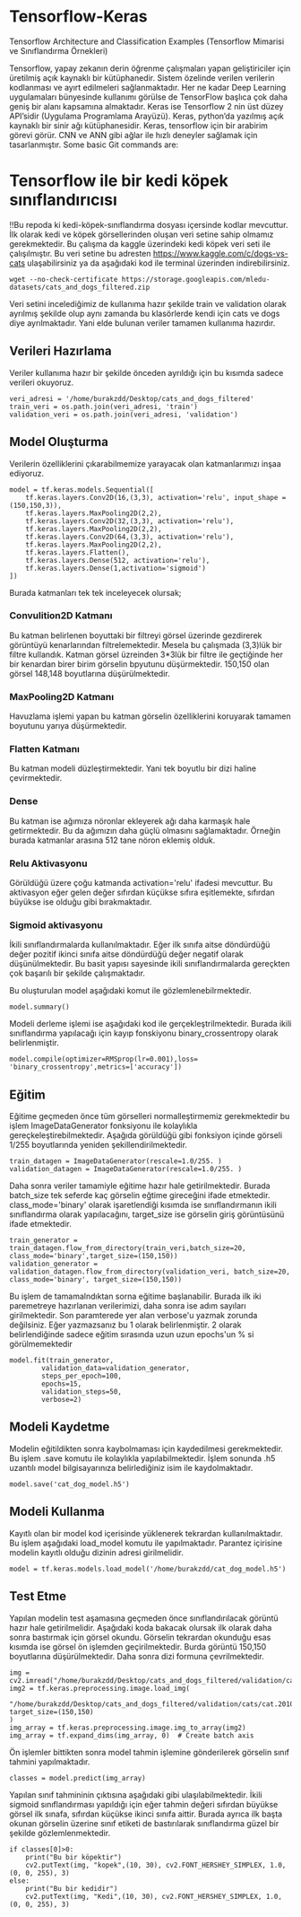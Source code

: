 # Tensorflow-Keras
Tensorflow Architecture and Classification Examples (Tensorflow Mimarisi ve Sınıflandırma Örnekleri)

Tensorflow, yapay zekanın derin öğrenme çalışmaları yapan geliştiriciler için üretilmiş açık kaynaklı bir kütüphanedir. Sistem özelinde verilen verilerin kodlanması ve ayırt edilmeleri sağlanmaktadır. Her ne kadar Deep Learning uygulamaları bünyesinde kullanımı görülse de TensorFlow başlıca çok daha geniş bir alanı kapsamına almaktadır.
Keras ise Tensorflow 2 nin üst düzey API’sidir (Uygulama Programlama Arayüzü). Keras, python’da yazılmış açık kaynaklı bir sinir ağı kütüphanesidir. Keras, tensorflow için bir arabirim görevi görür. CNN ve ANN gibi ağlar ile hızlı deneyler sağlamak için tasarlanmıştır.
Some basic Git commands are:

# Tensorflow ile bir kedi köpek sınıflandırıcısı
!!Bu repoda ki kedi-köpek-sınıflandırma dosyası içersinde kodlar mevcuttur.
İlk olarak kedi ve köpek görsellerinden oluşan veri setine sahip olmamız gerekmektedir. Bu çalışma da kaggle üzerindeki kedi köpek veri seti ile çalışılmıştır. Bu veri setine bu adresten https://www.kaggle.com/c/dogs-vs-cats ulaşabilirsiniz ya da aşağıdaki kod ile terminal üzerinden indirebilirsiniz.
```
wget --no-check-certificate https://storage.googleapis.com/mledu-datasets/cats_and_dogs_filtered.zip
```
Veri setini incelediğimiz de kullanıma hazır şekilde train ve validation olarak ayrılmış şekilde olup aynı zamanda bu klasörlerde kendi için cats ve dogs diye ayrılmaktadır. Yani elde bulunan veriler tamamen kullanıma hazırdır.

## Verileri Hazırlama
Veriler kullanıma hazır bir şekilde önceden ayrıldığı için bu kısımda sadece verileri okuyoruz.
```
veri_adresi = '/home/burakzdd/Desktop/cats_and_dogs_filtered'
train_veri = os.path.join(veri_adresi, 'train')
validation_veri = os.path.join(veri_adresi, 'validation')
```
## **Model Oluşturma** 
Verilerin özelliklerini çıkarabilmemize yarayacak olan katmanlarımızı inşaa ediyoruz.
```
model = tf.keras.models.Sequential([
    tf.keras.layers.Conv2D(16,(3,3), activation='relu', input_shape = (150,150,3)),
    tf.keras.layers.MaxPooling2D(2,2),
    tf.keras.layers.Conv2D(32,(3,3), activation='relu'),
    tf.keras.layers.MaxPooling2D(2,2),
    tf.keras.layers.Conv2D(64,(3,3), activation='relu'),
    tf.keras.layers.MaxPooling2D(2,2),
    tf.keras.layers.Flatten(),
    tf.keras.layers.Dense(512, activation='relu'),
    tf.keras.layers.Dense(1,activation='sigmoid')
])
```
Burada katmanları tek tek inceleyecek olursak;
### Convulition2D Katmanı
Bu katman belirlenen boyuttaki bir filtreyi görsel üzerinde gezdirerek görüntüyü kenarlarından filtrelemektedir. Mesela bu çalışmada (3,3)lük bir filtre kullandık. Katman görsel üzreinden 3*3lük bir filtre ile geçtiğinde her bir kenardan birer birim görselin bpyutunu düşürmektedir. 150,150 olan görsel 148,148 boyutlarına düşürülmektedir.

### MaxPooling2D Katmanı
Havuzlama işlemi yapan bu katman görselin özelliklerini koruyarak tamamen boyutunu yarıya düşürmektedir.

### Flatten Katmanı
Bu katman modeli düzleştirmektedir. Yani tek boyutlu bir dizi haline çevirmektedir.

### Dense
Bu katman ise ağımıza nöronlar ekleyerek ağı daha karmaşık hale getirmektedir. Bu da ağımızın daha güçlü olmasını sağlamaktadır. Örneğin burada katmanlar arasına 512 tane nöron eklemiş olduk.

### Relu Aktivasyonu
Görüldüğü üzere çoğu katmanda activation='relu' ifadesi mevcuttur. Bu aktivasyon eğer gelen değer sıfırdan küçükse sıfıra eşitlemekte, sıfırdan büyükse ise olduğu gibi bırakmaktadır.

### Sigmoid aktivasyonu
İkili sınıflandırmalarda kullanılmaktadır. Eğer ilk sınıfa aitse döndürdüğü değer pozitif ikinci sınıfa aitse döndürdüğü değer negatif olarak düşünülmektedir. Bu basit yapısı sayesinde ikili sınıflandırmalarda gereçkten çok başarılı bir şekilde çalışmaktadır.

Bu oluşturulan model aşağıdaki komut ile gözlemlenebilrmektedir.
```
model.summary()
```
Modeli derleme işlemi ise aşağıdaki kod ile gerçekleştrilmektedir. Burada ikili sınıflandırma yapılacağı için kayıp fonskiyonu binary_crossentropy olarak belirlenmiştir.
```
model.compile(optimizer=RMSprop(lr=0.001),loss= 'binary_crossentropy',metrics=['accuracy'])
```
## Eğitim
Eğitime geçmeden önce tüm görselleri normalleştirmemiz gerekmektedir bu işlem ImageDataGenerator fonksiyonu ile kolaylıkla gereçkeleştirebilmektedir. Aşağıda görüldüğü  gibi fonksiyon içinde görseli 1/255 boyutlarında yeniden şekillendirilmektedir.
```
train_datagen = ImageDataGenerator(rescale=1.0/255. )
validation_datagen = ImageDataGenerator(rescale=1.0/255. )
```
Daha sonra veriler tamamiyle eğitime hazır hale getirilmektedir. Burada batch_size tek seferde kaç görselin eğtime gireceğini ifade etmektedir. class_mode='binary' olarak işaretlendiği kısımda ise sınıflandırmanın ikili sınıflandırma olarak yapılacağını, target_size ise görselin giriş görüntüsünü ifade etmektedir.
```
train_generator = train_datagen.flow_from_directory(train_veri,batch_size=20, class_mode='binary',target_size=(150,150))
validation_generator = validation_datagen.flow_from_directory(validation_veri, batch_size=20, class_mode='binary', target_size=(150,150))
```
Bu işlem de tamamalndıktan sorna eğitime başlanabilir. Burada ilk iki paremetreye hazırlanan verilerimizi, daha sonra ise adım sayıları girilmektedir. Son paramterede yer alan verbose'u yazmak zorunda değilsiniz. Eğer yazmazsanız bu 1 olarak belirlenmiştir. 2 olarak belirlendiğinde sadece eğitim sırasında uzun uzun epochs'un % si görülmemektedir
```
model.fit(train_generator,
        validation_data=validation_generator,
        steps_per_epoch=100, 
        epochs=15, 
        validation_steps=50, 
        verbose=2)
```
## Modeli Kaydetme
Modelin eğitildikten sonra kaybolmaması için kaydedilmesi gerekmektedir. Bu işlem .save komutu ile kolaylıkla yapılabilmektedir. İşlem sonunda .h5 uzantılı model bilgisayarınıza belirlediğiniz isim ile kaydolmaktadır.
```
model.save('cat_dog_model.h5')
```

## Modeli Kullanma
Kayıtlı olan bir model kod içerisinde yüklenerek tekrardan kullanılmaktadır. Bu işlem aşağıdaki load_model komutu ile yapılmaktadır. Parantez içirisine modelin kayıtlı olduğu dizinin adresi girilmelidir.
```
model = tf.keras.models.load_model('/home/burakzdd/cat_dog_model.h5')
```
## Test Etme
Yapılan modelin test aşamasına geçmeden önce sınıflandırılacak görüntü hazır hale getirilmelidir. Aşağıdaki koda bakacak olursak ilk olarak daha sonra bastırmak için görsel okundu. Görselin tekrardan okunduğu esas kısımda ise görsel ön işlemden geçirilmektedir. Burda görüntü 150,150 boyutlarına düşürülmektedir. Daha sonra dizi formuna çevrilmektedir.
```
img = cv2.imread("/home/burakzdd/Desktop/cats_and_dogs_filtered/validation/cats/cat.2010.jpg")
img2 = tf.keras.preprocessing.image.load_img(
    "/home/burakzdd/Desktop/cats_and_dogs_filtered/validation/cats/cat.2010.jpg", target_size=(150,150)
)
img_array = tf.keras.preprocessing.image.img_to_array(img2)
img_array = tf.expand_dims(img_array, 0)  # Create batch axis
```
Ön işlemler bittikten sonra model tahmin işlemine gönderilerek görselin sınıf tahmini yapılmaktadır.
```
classes = model.predict(img_array)
```
Yapılan sınıf tahmininin çıktısına aşağıdaki gibi ulaşılabilmektedir. İkili sigmoid sınıflandırması yapıldığı için eğer tahmin değeri sıfırdan büyükse görsel ilk sınafa, sıfırdan küçükse ikinci sınıfa aittir. Burada ayrıca ilk başta okunan görselin üzerine sınıf etiketi de bastırılarak sınıflandırma güzel bir şekilde gözlemlenmektedir.
```
if classes[0]>0:
    print("Bu bir köpektir")
    cv2.putText(img, "kopek",(10, 30), cv2.FONT_HERSHEY_SIMPLEX, 1.0, (0, 0, 255), 3)
else:
    print("Bu bir kedidir")
    cv2.putText(img, "Kedi",(10, 30), cv2.FONT_HERSHEY_SIMPLEX, 1.0, (0, 0, 255), 3)
```
